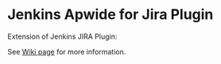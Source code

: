 Jenkins Apwide for Jira Plugin
==============================

Extension of Jenkins JIRA Plugin:

See [Wiki page](https://wiki.jenkins-ci.org/display/JENKINS/JIRA+Plugin) for more information.
